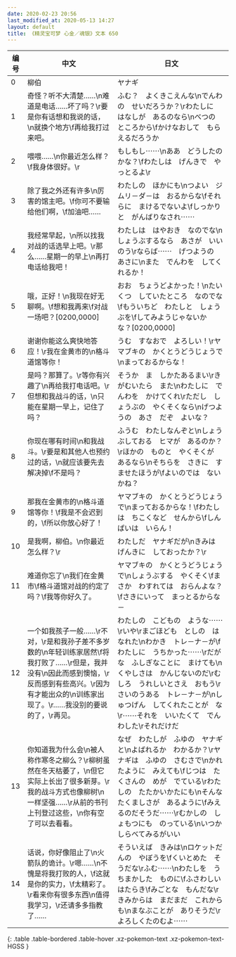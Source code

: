 ```yaml
---
date: 2020-02-23 20:56
last_modified_at: 2020-05-13 14:27
layout: default
title: 《精灵宝可梦 心金／魂银》文本 650
---
```

| 编号 | 中文 | 日文 |
| ---- | ---- | ---- |
| 0 | 柳伯 | ヤナギ |
| 1 | 奇怪？听不大清楚……\n难道是电话……坏了吗？\r要是你有话想和我说的话，\n就换个地方\f再给我打过来吧。 | ふむ？　よくきこえんな\nでんわの　せいだろうか？\rわたしに　はなしが　あるのなら\nべつの　ところから\fかけなおして　もらえるだろうか |
| 2 | 喂喂……\n你最近怎么样？\f我身体很好。\r | もしもし⋯⋯\nああ　どうしたのかな？\fわたしは　げんきで　やっとるよ\r |
| 3 | 除了我之外还有许多\n厉害的馆主吧。\f你可不要输给他们啊，\f加油吧…… | わたしの　ほかにも\nつよい　ジムリ－ダ－は　おるからな\fそれらに　まけるでないよ\fしっかりと　がんばりなされ⋯⋯ |
| 4 | 我经常早起，\n所以找我对战的话选早上吧。\r那么……星期一的早上\n再打电话给我吧！ | わたしは　はやおき　なのでな\nしょうぶするなら　あさが　いいのう\rならば⋯⋯　げつようの　あさに\nまた　でんわを　してくれるか！ |
| 5 | 哦，正好！\n我现在好无聊啊。\f想和我再来\f对战一场吧？[0200,0000] | おお　ちょうどよかった！\nたいくつ　していたところ　なのでな\fもういちど　わたしと　しょうぶを\fしてみようじゃないか　な？[0200,0000] |
| 6 | 谢谢你能这么爽快地答应！\r我在金黄市的\n格斗道馆等你！ | うむ　すなおで　よろしい！\rヤマブキの　かくとうどうじょうで\nまっておるからな！ |
| 7 | 是吗？那算了。\r等你有兴趣了\n再给我打电话吧。\r但想和我战斗的话，\n只能在星期一早上，记住了吗？ | そうか　ま　しかたあるまい\rきがむいたら　また\nわたしに　でんわを　かけてくれ\rただし　しょうぶの　やくそくなら\nげつようの　あさ　だぞ　よいな？ |
| 8 | 你现在哪有时间\n和我战斗。\r要是和其他人也预约过的话，\n就应该要先去解决掉\f不是吗？ | ふうむ　わたしなんぞと\nしょうぶしておる　ヒマが　あるのか？\rほかの　ものと　やくそくが　あるなら\nそちらを　さきに　すませたほうが\fよいのでは　ないかね？ |
| 9 | 那我在金黄市的\n格斗道馆等你！\f我是不会迟到的，\f所以你放心好了！ | ヤマブキの　かくとうどうじょうで\nまっておるからな！\fわたしは　ちこくなど　せんから\fしんぱいは　いらん！ |
| 10 | 是我啊，柳伯。\n你最近怎么样？\r | わたしだ　ヤナギだが\nきみは　げんきに　しておったか？\r |
| 11 | 难道你忘了\n我们在金黄市\f格斗道馆对战的约定了吗？\f我等你好久了。 | ヤマブキの　かくとうどうじょうで\nしょうぶする　やくそく\fまさか　わすれては　おらんよな？\fさきにいって　まっとるからな－ |
| 12 | 一个如我孩子一般……\r不对，\r是和我孙子差不多岁数的\n年轻训练家居然\f将我打败了……\r但是，我并没有\n因此而感到懊恼，\r反而感到有些高兴。\r因为有才能出众的\n训练家出现了。\r……我没别的要说的了，\r再见。 | わたしの　こどもの　ような⋯⋯\rいや\rまごほども　としの　はなれた\nわかき　トレ－ナ－が\fわたしに　うちかった⋯⋯\rだがな　ふしぎなことに　まけても\nくやしさは　かんじないのだ\rむしろ　うれしいとさえ　おもう\rさいのうある　トレ－ナ－が\nしゅつげん　してくれたことが　な\r⋯⋯それを　いいたくて　でんわした\rそれだけだ |
| 13 | 你知道我为什么会\n被人称作寒冬之柳么？\r柳树虽然在冬天枯萎了，\n但它实际上长出了很多新芽。\r我的战斗方式也像柳树\n一样坚强……\r从前的书刊上刊登过这些，\n你有空了可以去看看。 | なぜ　わたしが　ふゆの　ヤナギと\nよばれるか　わかるか？\rヤナギは　ふゆの　さむさで\nかれたように　みえても\fじつは　たくさんの　めが　でている\rわたしの　たたかいかたにも\nそんな　たくましさが　あるように\fみえるのだそうだ⋯⋯\rむかしの　しょもつにも　のっている\nいつか　しらべてみるがいい |
| 14 | 话说，你好像阻止了\n火箭队的诡计。\r嗯……\n不愧是将我打败的人，\f这就是你的实力，\f太精彩了。\r看来你有很多东西\n值得我学习，\r还请多多指教了…… | そういえば　きみは\nロケットだんの　やぼうを\fくいとめた　そうだな\rふむ⋯⋯\nわたしを　うちまかした　ものに\fふさわしい　はたらき\fみごとな　もんだな\rきみからは　まだまだ　これからも\nまなぶことが　ありそうだ\rよろしくたのむよ⋯⋯ |
{: .table .table-bordered .table-hover .xz-pokemon-text .xz-pokemon-text-HGSS }